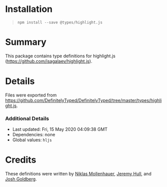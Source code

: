 # Installation
> `npm install --save @types/highlight.js`

# Summary
This package contains type definitions for highlight.js (https://github.com/isagalaev/highlight.js).

# Details
Files were exported from https://github.com/DefinitelyTyped/DefinitelyTyped/tree/master/types/highlight.js.

### Additional Details
 * Last updated: Fri, 15 May 2020 04:09:38 GMT
 * Dependencies: none
 * Global values: `hljs`

# Credits
These definitions were written by [Niklas Mollenhauer](https://github.com/nikeee), [Jeremy Hull](https://github.com/sourrust), and [Josh Goldberg](https://github.com/joshuakgoldberg).
